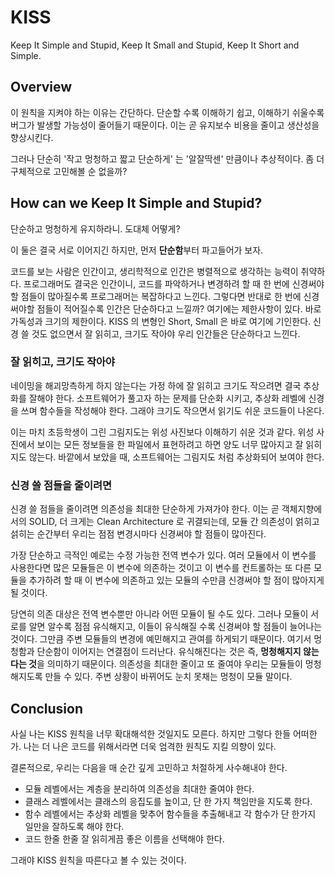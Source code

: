 # KISS

Keep It Simple and Stupid, Keep It Small and Stupid, Keep It Short and Simple.

## Overview

이 원칙을 지켜야 하는 이유는 간단하다. 단순할 수록 이해하기 쉽고, 이해하기 쉬울수록 버그가 발생할 가능성이 줄어들기 때문이다.
이는 곧 유지보수 비용을 줄이고 생산성을 향상시킨다.

그러나 단순히 '작고 멍청하고 짧고 단순하게' 는 '알잘딱센' 만큼이나 추상적이다. 좀 더 구체적으로 고민해볼 순 없을까?

## How can we Keep It Simple and Stupid?

단순하고 멍청하게 유지하라니. 도대체 어떻게?

이 둘은 결국 서로 이어지긴 하지만, 먼저 **단순함**부터 파고들어가 보자.

코드를 보는 사람은 인간이고, 생리학적으로 인간은 병렬적으로 생각하는 능력이 취약하다.
프로그래머도 결국은 인간이니, 코드를 파악하거나 변경하려 할 때 한 번에 신경써야할 점들이 많아질수록 프로그래머는 복잡하다고 느낀다.
그렇다면 반대로 한 번에 신경써야할 점들이 적어질수록 인간은 단순하다고 느낄까? 여기에는 제한사항이 있다. 바로 가독성과 크기의 제한이다.
KISS 의 변형인 Short, Small 은 바로 여기에 기인한다. 신경 쓸 것도 없으면서 잘 읽히고, 크기도 작아야 우리 인간들은 단순하다고 느낀다.

### 잘 읽히고, 크기도 작아야

네이밍을 해괴망측하게 하지 않는다는 가정 하에 잘 읽히고 크기도 작으려면 결국 추상화를 잘해야 한다. 소프트웨어가 풀고자 하는 문제를
단순화 시키고, 추상화 레벨에 신경을 쓰며 함수들을 작성해야 한다. 그래야 크기도 작으면서 읽기도 쉬운 코드들이 나온다.

이는 마치 초등학생이 그린 그림지도는 위성 사진보다 이해하기 쉬운 것과 같다. 위성 사진에서 보이는 모든 정보들을 한 파일에서 표현하려고 하면
양도 너무 많아지고 잘 읽히지도 않는다. 바깥에서 보았을 때, 소프트웨어는 그림지도 처럼 추상화되어 보여야 한다.

### 신경 쓸 점들을 줄이려면

신경 쓸 점들을 줄이려면 의존성을 최대한 단순하게 가져가야 한다. 이는 곧 객체지향에서의 SOLID, 더 크게는 Clean Architecture
로 귀결되는데, 모듈 간 의존성이 얽히고 섥히는 순간부터 우리는 점점 변경시마다 신경써야 할 점들이 많아진다.

가장 단순하고 극적인 예로는 수정 가능한 전역 변수가 있다. 여러 모듈에서 이 변수를 사용한다면 많은 모듈들은 이 변수에 의존하는 것이고
이 변수를 컨트롤하는 또 다른 모듈을 추가하려 할 때 이 변수에 의존하고 있는 모듈의 수만큼 신경써야 할 점이 많아지게 될 것이다.

당연히 의존 대상은 전역 변수뿐만 아니라 어떤 모듈이 될 수도 있다. 
그러나 모듈이 서로를 알면 알수록 점점 유식해지고, 이들이 유식해질 수록 신경써야 할 점들이 늘어나는 것이다. 그만큼 주변 모듈들의
변경에 예민해지고 관여를 하게되기 때문이다. 
여기서 멍청함과 단순함이 이어지는 연결점이 드러난다. 유식해진다는 것은 즉, **멍청해지지 않는다는 것**을 의미하기 때문이다.
의존성을 최대한 줄이고 또 줄여야 우리는 모듈들이 멍청해지도록 만들 수 있다. 주변 상황이 바뀌어도 눈치 못채는 멍청이 모듈 말이다.

## Conclusion

사실 나는 KISS 원칙을 너무 확대해석한 것일지도 모른다. 하지만 그렇다 한들 어떠한가. 나는 더 나은 코드를 위해서라면 더욱 엄격한 원칙도
지킬 의향이 있다.

결론적으로, 우리는 다음을 매 순간 깊게 고민하고 처절하게 사수해내야 한다.

* 모듈 레벨에서는 계층을 분리하여 의존성을 최대한 줄여야 한다.
* 클래스 레벨에서는 클래스의 응집도를 높이고, 단 한 가지 책임만을 지도록 한다.
* 함수 레벨에서는 추상화 레벨을 맞추어 함수들을 추출해내고 각 함수가 단 한가지 일만을 잘하도록 해야 한다.
* 코드 한줄 한줄 잘 읽히게끔 좋은 이름을 선택해야 한다.

그래야 KISS 원칙을 따른다고 볼 수 있는 것이다.
